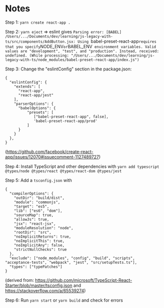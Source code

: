 # Notes

Step 1: `yarn create react-app .`

Step 2: `yarn eject` => eslint gives `Parsing error: [BABEL] /Users/.../Documents/dev/learning/js-legacy-with-ts/src/components/AddButton.jsx: Using `babel-preset-react-app`requires that you specify`NODE_ENV`or`BABEL_ENV` environment variables. Valid values are "development", "test", and "production". Instead, received: undefined. (While processing: "/Users/.../Documents/dev/learning/js-legacy-with-ts/node_modules/babel-preset-react-app/index.js")`

Step 3: Change the "eslintConfig" section in the package.json:

```
{
  "eslintConfig": {
    "extends": [
      "react-app",
      "react-app/jest"
    ],
    "parserOptions": {
      "babelOptions": {
          "presets": [
             ["babel-preset-react-app", false],
             'babel-preset-react-app/prod'
          ]
      }
    }
  },
}
```

(https://github.com/facebook/create-react-app/issues/12070#issuecomment-1127489727)

Step 4: Install TypeScript and other dependencies with `yarn add typescript @types/node @types/react @types/react-dom @types/jest`

Step 5: Add a `tsconfig.json` with

```
{
  "compilerOptions": {
    "outDir": "build/dist",
    "module": "commonjs",
    "target": "es5",
    "lib": ["es6", "dom"],
    "sourceMap": true,
    "allowJs": true,
    "jsx": "react-jsx",
    "moduleResolution": "node",
    "rootDir": "src",
    "noImplicitReturns": true,
    "noImplicitThis": true,
    "noImplicitAny": false,
    "strictNullChecks": true
  },
  "exclude": ["node_modules", "config", "build", "scripts", "acceptance-tests", "webpack", "jest", "src/setupTests.ts"],
  "types": ["typePatches"]
}
```

(derived from: https://github.com/microsoft/TypeScript-React-Starter/blob/master/tsconfig.json and https://stackoverflow.com/a/65539274)

Step 6: Run `yarn start` or `yarn build` and check for errors

